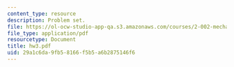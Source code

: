 ```yaml
---
content_type: resource
description: Problem set.
file: https://ol-ocw-studio-app-qa.s3.amazonaws.com/courses/2-002-mechanics-and-materials-ii-spring-2004/29a1c6da9fb58166f5b5a6b2875146f6_hw3.pdf
file_type: application/pdf
resourcetype: Document
title: hw3.pdf
uid: 29a1c6da-9fb5-8166-f5b5-a6b2875146f6
---
```


